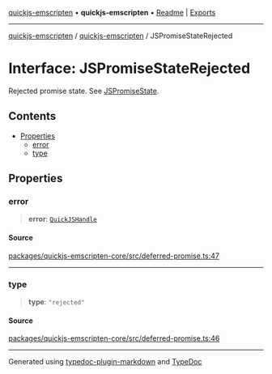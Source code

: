 [quickjs-emscripten](../../packages.md) • **quickjs-emscripten** • [Readme](../README.md) \| [Exports](../exports.md)

***

[quickjs-emscripten](../../packages.md) / [quickjs-emscripten](../exports.md) / JSPromiseStateRejected

# Interface: JSPromiseStateRejected

Rejected promise state.
See [JSPromiseState](../exports.md#jspromisestate).

## Contents

- [Properties](JSPromiseStateRejected.md#properties)
  - [error](JSPromiseStateRejected.md#error)
  - [type](JSPromiseStateRejected.md#type)

## Properties

### error

> **error**: [`QuickJSHandle`](../exports.md#quickjshandle)

#### Source

[packages/quickjs-emscripten-core/src/deferred-promise.ts:47](https://github.com/justjake/quickjs-emscripten/blob/main/packages/quickjs-emscripten-core/src/deferred-promise.ts#L47)

***

### type

> **type**: `"rejected"`

#### Source

[packages/quickjs-emscripten-core/src/deferred-promise.ts:46](https://github.com/justjake/quickjs-emscripten/blob/main/packages/quickjs-emscripten-core/src/deferred-promise.ts#L46)

***

Generated using [typedoc-plugin-markdown](https://www.npmjs.com/package/typedoc-plugin-markdown) and [TypeDoc](https://typedoc.org/)
